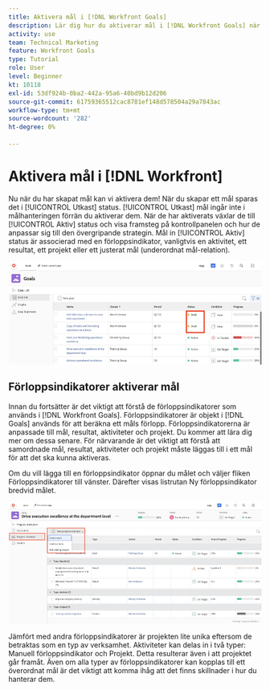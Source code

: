```yaml
---
title: Aktivera mål i [!DNL Workfront Goals]
description: Lär dig hur du aktiverar mål i [!DNL Workfront Goals] när du har skapat dem.
activity: use
team: Technical Marketing
feature: Workfront Goals
type: Tutorial
role: User
level: Beginner
kt: 10118
exl-id: 53df924b-0ba2-442a-95a6-40bd9b12d206
source-git-commit: 61759365512cac8781ef148d578504a29a7843ac
workflow-type: tm+mt
source-wordcount: '282'
ht-degree: 0%

---
```


# Aktivera mål i [!DNL Workfront]

Nu när du har skapat mål kan vi aktivera dem! När du skapar ett mål sparas det i [!UICONTROL Utkast] status. [!UICONTROL Utkast] mål ingår inte i målhanteringen förrän du aktiverar dem. När de har aktiverats växlar de till [!UICONTROL Aktiv] status och visa framsteg på kontrollpanelen och hur de anpassar sig till den övergripande strategin. Mål in [!UICONTROL Aktiv] status är associerad med en förloppsindikator, vanligtvis en aktivitet, ett resultat, ett projekt eller ett justerat mål (underordnat mål-relation).

![En skärmbild av ett mål i Workfront Goals i statusen Utkast](assets/04-workfront-goals-activate-goals.png)

## Förloppsindikatorer aktiverar mål

Innan du fortsätter är det viktigt att förstå de förloppsindikatorer som används i [!DNL Workfront Goals]. Förloppsindikatorer är objekt i [!DNL Goals] används för att beräkna ett måls förlopp. Förloppsindikatorerna är anpassade till mål, resultat, aktiviteter och projekt. Du kommer att lära dig mer om dessa senare. För närvarande är det viktigt att förstå att samordnade mål, resultat, aktiviteter och projekt måste läggas till i ett mål för att det ska kunna aktiveras.

Om du vill lägga till en förloppsindikator öppnar du målet och väljer fliken Förloppsindikatorer till vänster. Därefter visas listrutan Ny förloppsindikator bredvid målet.

![En skärmbild som visar resultat, aktiviteter och projekt samt indikatorer för målförloppet.](assets/05-workfront-goals-progress-indicators.png)

Jämfört med andra förloppsindikatorer är projekten lite unika eftersom de betraktas som en typ av verksamhet. Aktiviteter kan delas in i två typer: Manuell förloppsindikator och Projekt. Detta resulterar även i att projektet går framåt. Även om alla typer av förloppsindikatorer kan kopplas till ett överordnat mål är det viktigt att komma ihåg att det finns skillnader i hur du hanterar dem.

